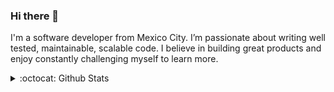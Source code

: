 ### Hi there 👋

I'm a software developer from Mexico City. I’m passionate about writing well tested, maintainable, scalable code.
I believe in building great products and enjoy constantly challenging myself to learn more.

<details>
  <summary>:octocat: Github Stats</summary>
  <img src="https://github-readme-stats.vercel.app/api?username=scrubmx&show_icons=true&hide_border=true&hide_title=true" alt="GitHub Stats" />  
</details>

<!-- **scrubmx/scrubmx** is a ✨ _special_ ✨ repository because its `README.md` (this file) appears on your GitHub profile. -->
